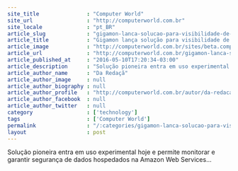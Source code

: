 ```yaml
---
site_title               : "Computer World"
site_url                 : "http://computerworld.com.br"
site_locale              : "pt_BR"
article_slug             : "gigamon-lanca-solucao-para-visibilidade-de-trafego-de-dados-em-cloud-publica"
article_title            : "Gigamon lança solução para visibilidade de tráfego de dados em cloud pública"
article_image            : "http://computerworld.com.br/sites/beta.computerworld.com.br/files/news_articles/binoculos_na_nuvem.jpg"
article_url              : "http://computerworld.com.br/gigamon-lanca-solucao-para-visibilidade-de-trafego-de-dados-em-cloud-publica"
article_published_at     : "2016-05-10T17:20:34-03:00"
article_description      : "Solução pioneira entra em uso experimental hoje e permite monitorar e garantir segurança de dados hospedados na Amazon Web Services..."
article_author_name      : "Da Redaçã"
article_author_image     : null
article_author_biography : null
article_author_profile   : "http://computerworld.com.br/autor/da-redacao"
article_author_facebook  : null
article_author_twitter   : null
category                 : ['technology']
tags                     : ['Computer World']
permalink                : "/:categories/gigamon-lanca-solucao-para-visibilidade-de-trafego-de-dados-em-cloud-publica/"
layout                   : post
---
```


Solução pioneira entra em uso experimental hoje e permite monitorar e garantir segurança de dados hospedados na Amazon Web Services...
